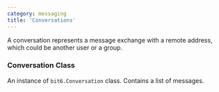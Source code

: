 ```yaml
---
category: messaging
title: 'Conversations'
---
```


A conversation represents a message exchange with a remote address, which could be another user or a group.

### Conversation Class

An instance of `bit6.Conversation` class. Contains a list of messages.

